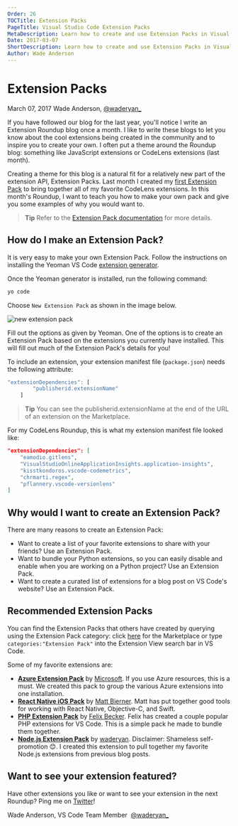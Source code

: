 ```yaml
---
Order: 26
TOCTitle: Extension Packs
PageTitle: Visual Studio Code Extension Packs
MetaDescription: Learn how to create and use Extension Packs in Visual Studio Code. 
Date: 2017-03-07
ShortDescription: Learn how to create and use Extension Packs in Visual Studio Code. 
Author: Wade Anderson
---
```

# Extension Packs

March 07, 2017 Wade Anderson, [@waderyan_](https://twitter.com/waderyan_)

If you have followed our blog for the last year, you'll notice I write an Extension Roundup blog once a month. I like to write these blogs to let you know about the cool extensions being created in the community and to inspire you to create your own. I often put a theme around the Roundup blog: something like JavaScript extensions or CodeLens extensions (last month). 

Creating a theme for this blog is a natural fit for a relatively new part of the extension API, Extension Packs. Last month I created my [first Extension Pack](https://marketplace.visualstudio.com/items?itemName=waderyan.code-lens-roundup) to bring together all of my favorite CodeLens extensions. In this month's Roundup, I want to teach you how to make your own pack and give you some examples of why you would want to. 

> **Tip** Refer to the [Extension Pack documentation](https://code.visualstudio.com/docs/extensionAPI/extension-manifest#_extension-packs) for more details. 

## How do I make an Extension Pack? 

It is very easy to make your own Extension Pack. Follow the instructions on installing the Yeoman VS Code [extension generator](https://code.visualstudio.com/docs/extensions/yocode). 

Once the Yeoman generator is installed, run the following command:

```zsh
yo code 
```

Choose `New Extension Pack` as shown in the image below. 

![new extension pack](2017_03_07_create_extension_pack.png)

Fill out the options as given by Yeoman. One of the options is to create an Extension Pack based on the extensions you currently have installed. This will fill out much of the Extension Pack's details for you! 

To include an extension, your extension manifest file (`package.json`) needs the following attribute:

```js
"extensionDependencies": [
        "publisherid.extensionName"
    ]
```

> **Tip** You can see the publisherid.extensionName at the end of the URL of an extension on the Marketplace. 

For my CodeLens Roundup, this is what my extension manifest file looked like:

```json
"extensionDependencies": [
    "eamodio.gitlens",
    "VisualStudioOnlineApplicationInsights.application-insights",
    "kisstkondoros.vscode-codemetrics",
    "chrmarti.regex",
    "pflannery.vscode-versionlens"
]
```

## Why would I want to create an Extension Pack? 

There are many reasons to create an Extension Pack:

- Want to create a list of your favorite extensions to share with your friends? Use an Extension Pack. 
- Want to bundle your Python extensions, so you can easily disable and enable when you are working on a Python project? Use an Extension Pack. 
- Want to create a curated list of extensions for a blog post on VS Code's website? Use an Extension Pack. 

## Recommended Extension Packs

You can find the Extension Packs that others have created by querying using the Extension Pack category: click [here](https://marketplace.visualstudio.com/search?target=vscode&category=Extension%20Packs&sortBy=Downloads) for the Marketplace or type `categories:"Extension Pack"` into the Extension View search bar in VS Code. 

Some of my favorite extensions are:

* **[Azure Extension Pack](https://marketplace.visualstudio.com/items?itemName=ms-vscode.vscode-azureextensionpack)** by [Microsoft](https://marketplace.visualstudio.com/search?term=publisher%3A%22Microsoft%22&target=VSCode&sortBy=Relevance). If you use Azure resources, this is a must. We created this pack to group the various Azure extensions into one installation.  
* **[React Native iOS Pack](https://marketplace.visualstudio.com/items?itemName=bierner.react-native-ios-pack)** by [Matt Bierner](https://marketplace.visualstudio.com/search?term=publisher%3A%22Matt%20Bierner%22&target=VSCode). Matt has put together good tools for working with React Native, Objective-C, and Swift.  
* **[PHP Extension Pack](https://marketplace.visualstudio.com/items?itemName=felixfbecker.php-pack)** by [Felix Becker](https://marketplace.visualstudio.com/search?term=publisher%3A%22Felix%20Becker%22&target=VSCode). Felix has created a couple popular PHP extensions for VS Code. This is a simple pack he made to bundle them together. 
* **[Node.js Extension Pack](https://marketplace.visualstudio.com/items?itemName=waderyan.nodejs-extension-pack)** by [waderyan](https://marketplace.visualstudio.com/search?term=publisher%3A%22Wade%20Anderson%22&target=VSCode). Disclaimer: Shameless self-promotion 😊. I created this extension to pull together my favorite Node.js extensions from previous blog posts. 

## Want to see your extension featured?

Have other extensions you like or want to see your extension in the next Roundup? Ping me on [Twitter](https://twitter.com/waderyan_)!

Wade Anderson, VS Code Team Member 
[@waderyan_](https://twitter.com/waderyan_)